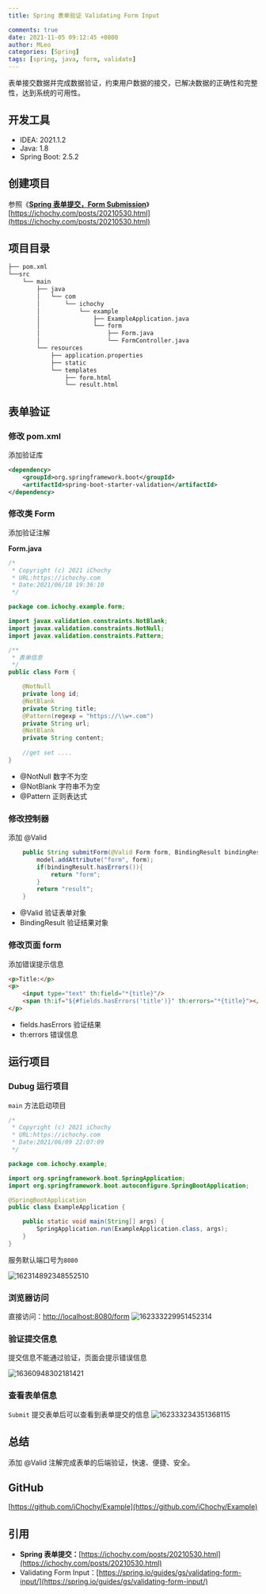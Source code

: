 ```yaml
---
title: Spring 表单验证 Validating Form Input

comments: true
date: 2021-11-05 09:12:45 +0800
author: MLeo
categories: [Spring] 
tags: [spring, java, form, validate]
---
```


表单接交数据并完成数据验证，约束用户数据的接交，已解决数据的正确性和完整性，达到系统的可用性。

## 开发工具

- IDEA: 2021.1.2
- Java: 1.8
- Spring Boot: 2.5.2

## 创建项目

参照《[**Spring 表单提交，Form Submission**](https://ichochy.com/posts/20210530.html)》
[https://ichochy.com/posts/20210530.html](https://ichochy.com/posts/20210530.html)

## 项目目录

```bash
├── pom.xml
└──src
    └── main
        ├── java
        │   └── com
        │       └── ichochy
        │           └── example
        │               ├── ExampleApplication.java
        │               └── form
        │                   ├── Form.java
        │                   └── FormController.java
        └── resources
            ├── application.properties
            ├── static
            └── templates
                ├── form.html
                └── result.html
```

## 表单验证

### 修改 pom.xml
添加验证库
```xml
<dependency>
    <groupId>org.springframework.boot</groupId>
    <artifactId>spring-boot-starter-validation</artifactId>
</dependency>
```

### 修改类 Form
添加验证注解

**Form.java**
```java
/*
 * Copyright (c) 2021 iChochy
 * URL:https://ichochy.com
 * Date:2021/06/10 19:36:10
 */

package com.ichochy.example.form;

import javax.validation.constraints.NotBlank;
import javax.validation.constraints.NotNull;
import javax.validation.constraints.Pattern;

/**
 * 表单信息
 */
public class Form {

    @NotNull
    private long id;
    @NotBlank
    private String title;
    @Pattern(regexp = "https://\\w+.com")
    private String url;
    @NotBlank
    private String content;
    
    //get set ....
}
```

- @NotNull  数字不为空
- @NotBlank 字符串不为空
- @Pattern 正则表达式

### 修改控制器 
添加 @Valid
```java
    public String submitForm(@Valid Form form, BindingResult bindingResult, Model model) {
        model.addAttribute("form", form);
        if(bindingResult.hasErrors()){
            return "form";
        }
        return "result";
    }
```

- @Valid 验证表单对象
- BindingResult 验证结果对象


### 修改页面 form
添加错误提示信息

```html
<p>Title:</p>
<p>
    <input type="text" th:field="*{title}"/>
    <span th:if="${#fields.hasErrors('title')}" th:errors="*{title}"></span>
</p>
```
- fields.hasErrors  验证结果
- th:errors  错误信息


## 运行项目

### Dubug 运行项目

`main` 方法启动项目

```java
/*
 * Copyright (c) 2021 iChochy
 * URL:https://ichochy.com
 * Date:2021/06/09 22:07:09
 */

package com.ichochy.example;

import org.springframework.boot.SpringApplication;
import org.springframework.boot.autoconfigure.SpringBootApplication;

@SpringBootApplication
public class ExampleApplication {

    public static void main(String[] args) {
        SpringApplication.run(ExampleApplication.class, args);
    }
}
```

服务默认端口号为`8080`

![162314892348552510](https://images.ichochy.com/162314892348552510.png)

### 浏览器访问 

直接访问：[http://localhost:8080/form](http://localhost:8080/form)
![162333229951452314](https://images.ichochy.com/162333229951452314.png)

### 验证提交信息
提交信息不能通过验证，页面会提示错误信息

![16360948302181421](https://images.ichochy.com/16360948302181421.png)

### 查看表单信息

`Submit` 提交表单后可以查看到表单提交的信息
![162333234351368115](https://images.ichochy.com/162333234351368115.png)


## 总结
添加 @Valid 注解完成表单的后端验证，快速、便捷、安全。


## GitHub

[https://github.com/iChochy/Example](https://github.com/iChochy/Example)

## 引用

- **Spring 表单提交：**[https://ichochy.com/posts/20210530.html](https://ichochy.com/posts/20210530.html)
- Validating Form Input：[https://spring.io/guides/gs/validating-form-input/](https://spring.io/guides/gs/validating-form-input/)
